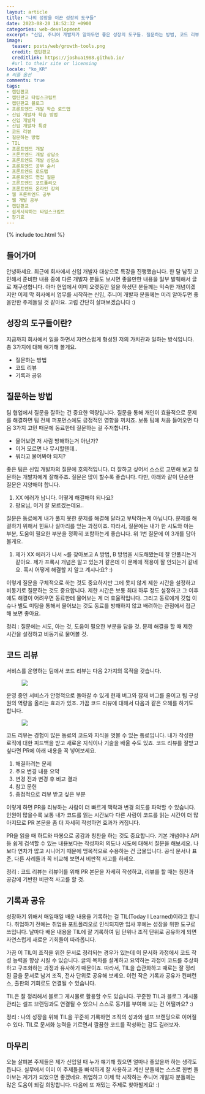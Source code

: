 ```yaml
---
layout: article
title: "나의 성장을 이끈 성장의 도구들"
date: 2023-08-20 18:52:32 +0900
categories: web-development
excerpt: "신입, 주니어 개발자가 알아두면 좋은 성장의 도구들. 질문하는 방법, 코드 리뷰, 기록과 공유"
image:
  teaser: posts/web/growth-tools.png
  credit: 캡틴판교
  creditlink: https://joshua1988.github.io/
  #url to their site or licensing
locale: "ko_KR"
# 리플 옵션
comments: true
tags:
- 캡틴판교
- 캡틴판교 타입스크립트
- 캡틴판교 블로그
- 프론트엔드 개발 학습 로드맵
- 신입 개발자 학습 방법
- 신입 개발자
- 신입 개발자 특강
- 코드 리뷰
- 질문하는 방법
- TIL
- 프론트엔드 개발
- 프론트엔드 개발 상담소
- 프론트엔드 개발 상담소
- 프론트엔드 공부 순서
- 프론트엔드 로드맵
- 프론트엔드 면접 질문
- 프론트엔드 포트폴리오
- 프론트엔드 온라인 강의
- 웹 프론트엔드 공부
- 웹 개발 공부
- 캡틴판교
- 쉽게시작하는 타입스크립트
- 장기효
---
```

{% include toc.html %}

## 들어가며

안녕하세요. 최근에 회사에서 신입 개발자 대상으로 특강을 진행했습니다. 한 달 남짓 고민해서 준비한 내용 중에 다른 개발자 분들도 보시면 좋을만한 내용을 일부 발췌해서 글로 재구성합니다. 아마 현업에서 이미 오랫동안 일을 하셨던 분들께는 익숙한 개념이겠지만 이제 막 회사에서 업무를 시작하는 신입, 주니어 개발자 분들께는 미리 알아두면 좋을만한 주제들일 것 같아요. 고럼 간단히 살펴보겠습니다 :)

## 성장의 도구들이란?

지금까지 회사에서 일을 하면서 자연스럽게 형성된 저의 가치관과 일하는 방식입니다. 총 3가지에 대해 얘기해 볼게요.

- 질문하는 방법
- 코드 리뷰
- 기록과 공유

## 질문하는 방법

팀 협업에서 질문을 잘하는 건 중요한 역량입니다. 질문을 통해 개인이 효율적으로 문제를 해결하면 팀 전체 퍼포먼스에도 긍정적인 영향을 끼치죠. 보통 팀에 처음 들어오면 다음 3가지 고민 때문에 동료한테 질문하는 걸 주저합니다.

- 물어보면 저 사람 방해하는거 아닌가?
- 이거 모르면 나 무시할텐데..
- 뭐라고 물어봐야 되지?

좋은 팀은 신입 개발자의 질문에 호의적입니다. 더 잘하고 싶어서 스스로 고민해 보고 질문하는 개발자에게 잘해주죠. 질문은 많이 할수록 좋습니다. 다만, 아래와 같이 단순한 질문은 지양해야 합니다.

1. XX 에러가 납니다. 어떻게 해결해야 되나요?
2. 팡요님, 이거 잘 모르겠는데요..

질문은 동료에게 내가 풀지 못한 문제를 해결해 달라고 부탁하는게 아닙니다. 문제를 해결하기 위해서 힌트나 실마리를 얻는 과정이죠. 따라서, 질문에는 내가 한 시도와 아는 부분, 도움이 필요한 부분을 정확히 포함하는게 좋습니다. 위 1번 질문에 이 3개를 담아볼게요.

1. 제가 XX 에러가 나서 ~를 찾아보고 A 방법, B 방법을 시도해봤는데 잘 안풀리는거 같아요. 제가 프록시 개념은 알고 있는거 같은데 이 문제에 적용이 잘 안되는거 같네요. 혹시 어떻게 해결할 지 알고 계시나요? :)

이렇게 질문을 구체적으로 하는 것도 중요하지만 그에 못지 않게 제한 시간을 설정하고 비동기로 질문하는 것도 중요합니다. 제한 시간은 보통 최대 하루 정도 설정하고 그 이후에도 해결이 어려우면 동료한테 물어보는 게 더 효율적입니다. 그리고 동료에게 깃헙 이슈나 별도 미팅을 통해서 물어보는 것도 동료를 방해하지 않고 배려하는 관점에서 접근해 보면 좋아요.

정리 : 질문에는 시도, 아는 것, 도움이 필요한 부분을 담을 것. 문제 해결을 할 때 제한 시간을 설정하고 비동기로 물어볼 것.

## 코드 리뷰

서비스를 운영하는 팀에서 코드 리뷰는 다음 2가지의 목적을 갖습니다.

<figure>
  <img src="{{ site.url }}/images/posts/web/code-review-purpose.png">
</figure>

운영 중인 서비스가 안정적으로 돌아갈 수 있게 현재 버그와 잠재 버그를 줄이고 팀 구성원의 역량을 올리는 효과가 있죠. 가끔 코드 리뷰에 대해서 다음과 같은 오해를 하기도 합니다.

<figure>
  <img src="{{ site.url }}/images/posts/web/code-review-prejudice.png">
</figure>

코드 리뷰는 경험이 많은 동료의 코드와 지식을 엿볼 수 있는 통로입니다. 내가 작성한 로직에 대한 피드백을 받고 새로운 지식이나 기술을 배울 수도 있죠. 코드 리뷰를 잘받고 싶다면 PR에 아래 내용을 꼭 넣어보세요.

1. 해결하려는 문제
2. 주요 변경 내용 요약
3. 변경 전과 변경 후 비교 결과
4. 참고 문헌
5. 중점적으로 리뷰 받고 싶은 부분

이렇게 하면 PR을 리뷰하는 사람이 더 빠르게 맥락과 변경 의도를 파악할 수 있습니다. 인원이 많을수록 보통 내가 코드를 읽는 시간보다 다른 사람이 코드를 읽는 시간이 더 많아지므로 PR 본문을 좀 더 자세히 작성하면 효과가 커집니다.

PR을 읽을 때 하트와 따봉으로 공감과 칭찬을 하는 것도 중요합니다. 기본 개념이나 API 등 쉽게 검색할 수 있는 내용보다는 작성자의 의도나 시도에 대해서 질문을 해보세요. 나보다 연차가 많고 시니어기 때문에 맹목적으로 수용하는 건 금물입니다. 공식 문서나 표준, 다른 사례들과 꼭 비교해 보면서 비판적 사고를 하세요.

정리 : 코드 리뷰는 리뷰어를 위해 PR 본문을 자세히 작성하고, 리뷰를 할 때는 칭찬과 공감에 기반한 비판적 사고를 할 것.

## 기록과 공유

성장하기 위해서 매일매일 배운 내용을 기록하는 걸 TIL(Today I Learned)이라고 합니다. 취업하기 전에는 취업용 포트폴리오로 인식되지만 입사 후에는 성장을 위한 도구로 쓰입니다. 날마다 배운 내용을 TIL에 잘 기록하여 팀 단위나 조직 단위로 공유하게 되면 자연스럽게 새로운 기회들이 따라옵니다.

가끔 이 TIL이 조직을 위한 문서로 정리되는 경우가 있는데 이 문서화 과정에서 코드 작성 능력을 향상 시킬 수 있습니다. 글의 목차를 설계하고 요약하는 과정이 코드를 추상화하고 구조화하는 과정과 유사하기 때문이죠. 따라서, TIL을 습관화하고 때로는 잘 정리된 글을 문서로 남겨 조직, 전사 단위로 공유해 보세요. 이런 작은 기록과 공유가 컨퍼런스, 출판의 기회로도 연결될 수 있습니다.

TIL은 잘 정리해서 블로그 게시물로 활용할 수도 있습니다. 꾸준한 TIL과 블로그 게시물 관리는 셀프 브랜딩과도 연결될 수 있으니 스스로 동기를 부여해 보는 건 어떨까요? :)

정리 : 나의 성장을 위해 TIL을 꾸준히 기록하면 조직의 성과와 셀프 브랜딩으로 이어질 수 있다. TIL로 문서화 능력을 기르면서 깔끔한 코드를 작성하는 감도 길러보자.

## 마무리

오늘 살펴본 주제들은 제가 신입일 때 누가 얘기해 줬으면 얼마나 좋았을까 하는 생각도 듭니다. 실무에서 이미 이 주제들을 빠삭하게 잘 사용하고 계신 분들께는 스스로 한번 돌아보는 계기가 되었으면 좋겠네요. 취업하고 이제 막 시작하는 주니어 개발자 분들께는 많은 도움이 되길 희망합니다. 다음에 또 재밌는 주제로 찾아뵐게요! :)

